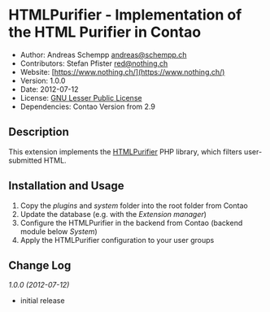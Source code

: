 # HTMLPurifier - Implementation of the HTML Purifier in Contao

* Author:		Andreas Schempp [andreas@schempp.ch](andreas@schempp.ch)
* Contributors:	Stefan Pfister [red@nothing.ch](red@nothing.ch)
* Website: 		[https://www.nothing.ch/](https://www.nothing.ch/)
* Version: 		1.0.0
* Date: 		2012-07-12
* License: 		[GNU Lesser Public License](http://opensource.org/licenses/lgpl-3.0.html)
* Dependencies:	Contao Version from 2.9

## Description
This extension implements the [HTMLPurifier](http://htmlpurifier.org/) PHP library, which filters user-submitted HTML.

## Installation and Usage
1. Copy the _plugins_ and _system_ folder into the root folder from Contao
2. Update the database (e.g. with the _Extension manager_)
3. Configure the HTMLPurifier in the backend from Contao (backend module below _System_)
4. Apply the HTMLPurifier configuration to your user groups

## Change Log

*1.0.0 (2012-07-12)*

* initial release